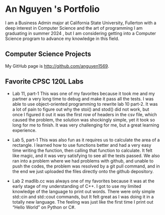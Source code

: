 
# An Nguyen 's Portfolio

I am a Business Admin major at California State University, Fullerton with a deep interest in Computer Science and the art of programming
I am graduating in summer 2024 , but I am considering getting into a Computer Science program to advance my knowledge in this field. 

## Computer Science Projects

My GitHub page is http://github.com/anguyen1569.

## Favorite CPSC 120L Labs

* Lab 11, part-1 
This was one of my favorites because it took me and my partner a very long time to debug and make it pass all the tests.  I was able to use object-oriented programming to rewrite lab 10 part-2. It was a lot of pain to figure out why the stoi() and stod() did not work, but once I figured it out it was the first row of headers in the csv file, which caused the problem, the solution was shockingly simple, yet it took so long for me to finish.  It was very challenging for me, but a great learning experience.


* Lab 5, part-1 
This was also fun as it requires us to calculate the area of a rectangle. I learned how to use functions better and had a very easy time writing the function, then calling that function to calculate. It felt like magic, and it was very satisfying to see all the tests passed. We also ran into a problem where we had problems with github, and unable to push the codes, the problem was resolved by a git pull command, and in the end we just uploaded the files directly onto the github depository.


* Lab 2
madlib.cc was always one of my favorites because it was at the early stage of my understanding of C++. I got to use my limited knowledge of the language to print out words. There were only simple std::cin and std::cout commands, but It felt great as I was doing it in a totally new language. The feeling was just like the first time I print out “Hello World” on Python or C#.
